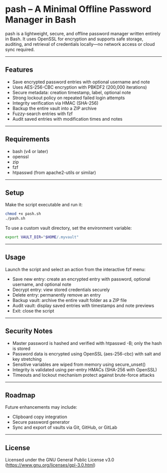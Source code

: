 # pash – A Minimal Offline Password Manager in Bash

pash is a lightweight, secure, and offline password manager written entirely in Bash. It uses OpenSSL for encryption and supports safe storage, auditing, and retrieval of credentials locally—no network access or cloud sync required.

---

## Features

- Save encrypted password entries with optional username and note
- Uses AES-256-CBC encryption with PBKDF2 (200,000 iterations)
- Secure metadata: creation timestamp, label, optional note
- Strong lockout policy on repeated failed login attempts
- Integrity verification via HMAC (SHA-256)
- Backup the entire vault into a ZIP archive
- Fuzzy-search entries with fzf
- Audit saved entries with modification times and notes

---

## Requirements

- bash (v4 or later)
- openssl
- zip
- fzf
- htpasswd (from apache2-utils or similar)

---

## Setup

Make the script executable and run it:

```bash
chmod +x pash.sh
./pash.sh
```

To use a custom vault directory, set the environment variable:

```bash
export VAULT_DIR="$HOME/.myvault"
```

---

## Usage

Launch the script and select an action from the interactive fzf menu:

- Save new entry: create an encrypted entry with password, optional username, and optional note  
- Decrypt entry: view stored credentials securely  
- Delete entry: permanently remove an entry  
- Backup vault: archive the entire vault folder as a ZIP file  
- Audit vault: display saved entries with timestamps and note previews  
- Exit: close the script  

---

## Security Notes

- Master password is hashed and verified with htpasswd -B; only the hash is stored  
- Password data is encrypted using OpenSSL (aes-256-cbc) with salt and key stretching  
- Sensitive variables are wiped from memory using secure_unset()  
- Integrity is validated using per-entry HMACs (SHA-256 with OpenSSL)  
- Timeouts and lockout mechanism protect against brute-force attacks  

---

## Roadmap

Future enhancements may include:

- Clipboard copy integration
- Secure password generator  
- Sync and export of vaults via Git, GitHub, or GitLab  

---

## License

Licensed under the GNU General Public License v3.0 (https://www.gnu.org/licenses/gpl-3.0.html)
